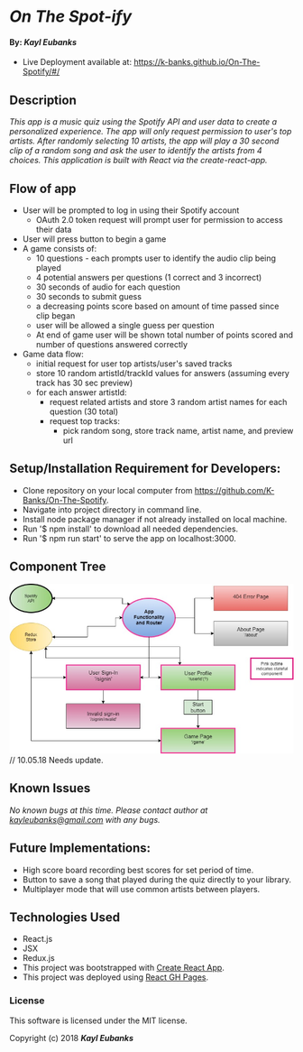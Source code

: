 ﻿# _On The Spot-ify_

#### By: _**Kayl Eubanks**_
* Live Deployment available at: https://k-banks.github.io/On-The-Spotify/#/

## Description
_This app is a music quiz using the Spotify API and user data to create a personalized experience. The app will only request permission to user's top artists. After randomly selecting 10 artists, the app will play a 30 second clip of a random song and ask the user to identify the artists from 4 choices. This application is built with React via the create-react-app._

## Flow of app
* User will be prompted to log in using their Spotify account
  * OAuth 2.0 token request will prompt user for permission to access their data
* User will press button to begin a game
* A game consists of:
  * 10 questions - each prompts user to identify the audio clip being played
  * 4 potential answers per questions (1 correct and 3 incorrect)
  * 30 seconds of audio for each question
  * 30 seconds to submit guess
  * a decreasing points score based on amount of time passed since clip began
  * user will be allowed a single guess per question
  * At end of game user will be shown total number of points scored and number of questions answered correctly
* Game data flow:
  * initial request for user top artists/user's saved tracks
  * store 10 random artistId/trackId values for answers (assuming every track has 30 sec preview)
  * for each answer artistId:
    * request related artists and store 3 random artist names for each question (30 total)
    * request top tracks:
      * pick random song, store track name, artist name, and preview url


## Setup/Installation Requirement for Developers:

* Clone repository on your local computer from https://github.com/K-Banks/On-The-Spotify.
* Navigate into project directory in command line.
* Install node package manager if not already installed on local machine.
* Run '$ npm install' to download all needed dependencies.
* Run '$ npm run start' to serve the app on localhost:3000.

## Component Tree
![Component Tree](./src/assets/On-The-Spot-ify.jpg) // 10.05.18 Needs update.

## Known Issues
_No known bugs at this time._
_Please contact author at kayleubanks@gmail.com with any bugs._

## Future Implementations:
* High score board recording best scores for set period of time.
* Button to save a song that played during the quiz directly to your library.
* Multiplayer mode that will use common artists between players.

## Technologies Used
 * React.js
 * JSX
 * Redux.js
 * This project was bootstrapped with [Create React App](https://github.com/facebookincubator/create-react-app).
 * This project was deployed using [React GH Pages](https://github.com/gitname/react-gh-pages).

### License

This software is licensed under the MIT license.

Copyright (c) 2018 ****_Kayl Eubanks_****
